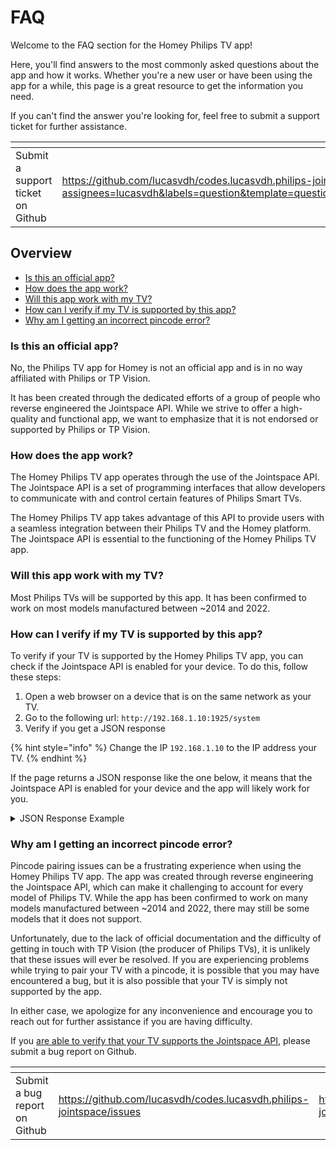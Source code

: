 # FAQ

Welcome to the FAQ section for the Homey Philips TV app!&#x20;

Here, you'll find answers to the most commonly asked questions about the app and how it works. Whether you're a new user or have been using the app for a while, this page is a great resource to get the information you need.&#x20;

If you can't find the answer you're looking for, feel free to submit a support ticket for further assistance.

<table data-view="cards"><thead><tr><th></th><th data-type="content-ref"></th><th data-hidden data-card-cover data-type="files"></th></tr></thead><tbody><tr><td>Submit a support ticket on Github</td><td><a href="https://github.com/lucasvdh/codes.lucasvdh.philips-jointspace/issues/new?assignees=lucasvdh&#x26;labels=question&#x26;template=question.md&#x26;title=%5BQuestion%5D+">https://github.com/lucasvdh/codes.lucasvdh.philips-jointspace/issues/new?assignees=lucasvdh&#x26;labels=question&#x26;template=question.md&#x26;title=%5BQuestion%5D+</a></td><td><a href="../.gitbook/assets/github.png">github.png</a></td></tr></tbody></table>

## Overview

* [Is this an official app?](faq.md#is-this-an-official-app)
* [How does the app work?](faq.md#how-does-the-app-work)
* [Will this app work with my TV?](faq.md#will-this-app-work-with-my-tv)
* [How can I verify if my TV is supported by this app?](faq.md#how-can-i-verify-if-my-tv-is-supported-by-this-app)
* [Why am I getting an incorrect pincode error?](faq.md#why-am-i-getting-an-incorrect-pincode-error)

### Is this an official app?

No, the Philips TV app for Homey is not an official app and is in no way affiliated with Philips or TP Vision.&#x20;

It has been created through the dedicated efforts of a group of people who reverse engineered the Jointspace API. While we strive to offer a high-quality and functional app, we want to emphasize that it is not endorsed or supported by Philips or TP Vision.



### How does the app work?

The Homey Philips TV app operates through the use of the Jointspace API. The Jointspace API is a set of programming interfaces that allow developers to communicate with and control certain features of Philips Smart TVs.&#x20;

The Homey Philips TV app takes advantage of this API to provide users with a seamless integration between their Philips TV and the Homey platform. The Jointspace API is essential to the functioning of the Homey Philips TV app.



### Will this app work with my TV?

Most Philips TVs will be supported by this app. It has been confirmed to work on most models manufactured between \~2014 and 2022.



### How can I verify if my TV is supported by this app?

To verify if your TV is supported by the Homey Philips TV app, you can check if the Jointspace API is enabled for your device. To do this, follow these steps:

1. Open a web browser on a device that is on the same network as your TV.
2. Go to the following url: `http://192.168.1.10:1925/system`
3. Verify if you get a JSON response

{% hint style="info" %}
Change the IP `192.168.1.10` to the IP address your TV.
{% endhint %}

If the page returns a JSON response like the one below, it means that the Jointspace API is enabled for your device and the app will likely work for you.

<details>

<summary>JSON Response Example</summary>

```json
{
  "notifyChange": "http",
  "menulanguage": "English",
  "name": "Philips TV",
  "country": "Netherlands",
  "serialnumber_encrypted": "eW91IGZvdW5kIG1lIQ==\n",
  "softwareversion_encrypted": "cXVpdGUgdGhlIG5vc2V5IG9uZSBhcmVuJ3QgeW91Pw==\n",
  "model_encrypted": "b2sgYWxtb3N0IGRvbmU=\n",
  "deviceid_encrypted": "ZmluYWwgb25lIQ==\n",
  "nettvversion": "8.0.2",
  "epgsource": "one",
  "api_version": {
    "Major": 6,
    "Minor": 1,
    "Patch": 0
  },
  ...
}
```

</details>



### Why am I getting an incorrect pincode error?

Pincode pairing issues can be a frustrating experience when using the Homey Philips TV app. The app was created through reverse engineering the Jointspace API, which can make it challenging to account for every model of Philips TV. While the app has been confirmed to work on many models manufactured between \~2014 and 2022, there may still be some models that it does not support.

Unfortunately, due to the lack of official documentation and the difficulty of getting in touch with TP Vision (the producer of Philips TVs), it is unlikely that these issues will ever be resolved. If you are experiencing problems while trying to pair your TV with a pincode, it is possible that you may have encountered a bug, but it is also possible that your TV is simply not supported by the app.

In either case, we apologize for any inconvenience and encourage you to reach out for further assistance if you are having difficulty.

If you [are able to verify that your TV supports the Jointspace API](faq.md#how-can-i-verify-myself-if-my-tv-is-supported-by-this-app), please submit a bug report on Github.

<table data-view="cards"><thead><tr><th></th><th data-type="content-ref"></th><th data-hidden data-card-target data-type="content-ref"></th><th data-hidden data-card-cover data-type="files"></th></tr></thead><tbody><tr><td>Submit a bug report on Github</td><td><a href="https://github.com/lucasvdh/codes.lucasvdh.philips-jointspace/issues">https://github.com/lucasvdh/codes.lucasvdh.philips-jointspace/issues</a></td><td><a href="https://github.com/lucasvdh/codes.lucasvdh.philips-jointspace/issues">https://github.com/lucasvdh/codes.lucasvdh.philips-jointspace/issues</a></td><td><a href="../.gitbook/assets/github.png">github.png</a></td></tr></tbody></table>
